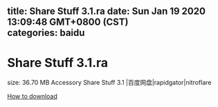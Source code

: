 
title: Share Stuff 3.1.ra
date: Sun Jan 19 2020 13:09:48 GMT+0800 (CST)    
categories: baidu
---

# Share Stuff 3.1.ra
size: 36.70 MB
 Accessory Share Stuff 3.1 |百度网盘|rapidgator|nitroflare
 

[How to download](https://bpcam.bemobtrk.com/go/2ceec3aa-1ca2-46d6-b9ff-aaa5c184517c?jno=721)